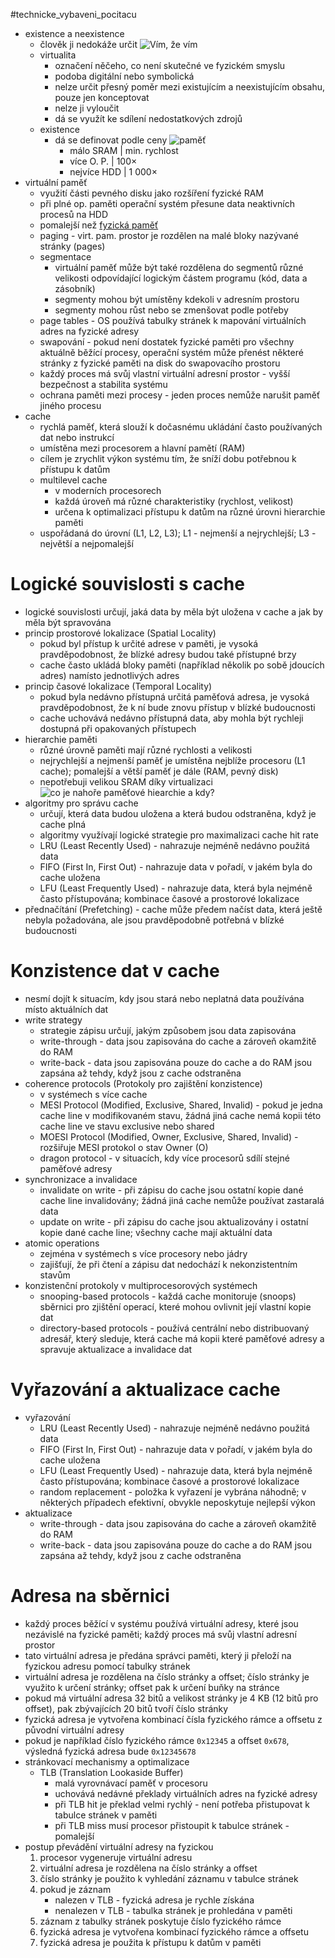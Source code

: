#technicke_vybaveni_pocitacu 
* existence a neexistence
	* člověk ji nedokáže určit ![Vím, že vím](TVP_12_9_24@2.png)
	* virtualita
		* označení něčeho, co není skutečné ve fyzickém smyslu
		* podoba digitální nebo symbolická
		* nelze určit přesný poměr mezi existujícím a neexistujícím obsahu, pouze jen konceptovat
		* nelze ji vyloučit
		* dá se využít ke sdílení nedostatkových zdrojů
	* existence
		* dá se definovat podle ceny ![paměť](TVP_12_9_24@3.png)
			* málo SRAM | min. rychlost
			* více O. P. | 100×
			* nejvíce HDD | 1 000×
* virtuální paměť
	* využití části pevného disku jako rozšíření fyzické RAM
	* při plné op. paměti operační systém přesune data neaktivních procesů na HDD
	* pomalejší než [fyzická paměť](obsidian://open?vault=E3A&file=TVP%2FM13%20Pam%C4%9B%C5%A5%23Paměť%20flash)
	* paging - virt. pam. prostor je rozdělen na malé bloky nazývané stránky (pages)
	* segmentace
		* virtuální paměť může být také rozdělena do segmentů různé velikosti odpovídající logickým částem programu (kód, data a zásobník)
		* segmenty mohou být umístěny kdekoli v adresním prostoru
		* segmenty mohou růst nebo se zmenšovat podle potřeby
	* page tables - OS používá tabulky stránek k mapování virtuálních adres na fyzické adresy
	* swapování - pokud není dostatek fyzické paměti pro všechny aktuálně běžící procesy, operační systém může přenést některé stránky z fyzické paměti na disk do swapovacího prostoru
	* každý proces má svůj vlastní virtuální adresní prostor - vyšší bezpečnost a stabilita systému
	* ochrana paměti mezi procesy - jeden proces nemůže narušit paměť jiného procesu
* cache
	* rychlá paměť, která slouží k dočasnému ukládání často používaných dat nebo instrukcí
	* umístěna mezi procesorem a hlavní pamětí (RAM)
	* cílem je zrychlit výkon systému tím, že sníží dobu potřebnou k přístupu k datům
	* multilevel cache
		* v moderních procesorech
		* každá úroveň má různé charakteristiky (rychlost, velikost)
		* určena k optimalizaci přístupu k datům na různé úrovni hierarchie paměti
	* uspořádaná do úrovní (L1, L2, L3); L1 - nejmenší a nejrychlejší; L3 - největší a nejpomalejší
# Logické souvislosti s cache
* logické souvislosti určují, jaká data by měla být uložena v cache a jak by měla být spravována
* princip prostorové lokalizace (Spatial Locality)
	* pokud byl přístup k určité adrese v paměti, je vysoká pravděpodobnost, že blízké adresy budou také přístupné brzy
	* cache často ukládá bloky paměti (například několik po sobě jdoucích adres) namísto jednotlivých adres
* princip časové lokalizace (Temporal Locality)
	* pokud byla nedávno přístupná určitá paměťová adresa, je vysoká pravděpodobnost, že k ní bude znovu přístup v blízké budoucnosti
	* cache uchovává nedávno přístupná data, aby mohla být rychleji dostupná při opakovaných přístupech
* hierarchie paměti
	* různé úrovně paměti mají různé rychlosti a velikosti
	* nejrychlejší a nejmenší paměť je umístěna nejblíže procesoru (L1 cache); pomalejší a větší paměť je dále (RAM, pevný disk)
	* nepotřebuji velikou SRAM díky virtualizaci ![co je nahoře paměťové hiearchie a kdy?](TVP_12_9_24@4.png)
* algoritmy pro správu cache
	* určují, která data budou uložena a která budou odstraněna, když je cache plná
	* algoritmy využívají logické strategie pro maximalizaci cache hit rate
	* LRU (Least Recently Used) - nahrazuje nejméně nedávno použitá data
	* FIFO (First In, First Out) - nahrazuje data v pořadí, v jakém byla do cache uložena
	* LFU (Least Frequently Used) - nahrazuje data, která byla nejméně často přístupována; kombinace časové a prostorové lokalizace
* přednačítání (Prefetching) - cache může předem načíst data, která ještě nebyla požadována, ale jsou pravděpodobně potřebná v blízké budoucnosti
# Konzistence dat v cache
* nesmí dojít k situacím, kdy jsou stará nebo neplatná data používána místo aktuálních dat
* write strategy
	* strategie zápisu určují, jakým způsobem jsou data zapisována
	* write-through - data jsou zapisována do cache a zároveň okamžitě do RAM
	* write-back - data jsou zapisována pouze do cache a do RAM jsou zapsána až tehdy, když jsou z cache odstraněna
* coherence protocols (Protokoly pro zajištění konzistence)
	* v systémech s více cache
	* MESI Protocol (Modified, Exclusive, Shared, Invalid) - pokud je jedna cache line v modifikovaném stavu, žádná jiná cache nemá kopii této cache line ve stavu exclusive nebo shared
	* MOESI Protocol (Modified, Owner, Exclusive, Shared, Invalid) - rozšiřuje MESI protokol o stav Owner (O)
	* dragon protocol - v situacích, kdy více procesorů sdílí stejné paměťové adresy
* synchronizace a invalidace
	* invalidate on write - při zápisu do cache jsou ostatní kopie dané cache line invalidovány; žádná jiná cache nemůže používat zastaralá data
	* update on write - při zápisu do cache jsou aktualizovány i ostatní kopie dané cache line; všechny cache mají aktuální data
* atomic operations
	* zejména v systémech s více procesory nebo jádry
	* zajišťují, že při čtení a zápisu dat nedochází k nekonzistentním stavům
* konzistenční protokoly v multiprocesorových systémech
	* snooping-based protocols - každá cache monitoruje (snoops) sběrnici pro zjištění operací, které mohou ovlivnit její vlastní kopie dat
	* directory-based protocols - používá centrální nebo distribuovaný adresář, který sleduje, která cache má kopii které paměťové adresy a spravuje aktualizace a invalidace dat
# Vyřazování a aktualizace cache
* vyřazování
	* LRU (Least Recently Used) - nahrazuje nejméně nedávno použitá data
	* FIFO (First In, First Out) - nahrazuje data v pořadí, v jakém byla do cache uložena
	* LFU (Least Frequently Used) - nahrazuje data, která byla nejméně často přístupována; kombinace časové a prostorové lokalizace
	* random replacement - položka k vyřazení je vybrána náhodně; v některých případech efektivní, obvykle neposkytuje nejlepší výkon
* aktualizace
	* write-through - data jsou zapisována do cache a zároveň okamžitě do RAM
	* write-back - data jsou zapisována pouze do cache a do RAM jsou zapsána až tehdy, když jsou z cache odstraněna
# Adresa na sběrnici
* každý proces běžící v systému používá virtuální adresy, které jsou nezávislé na fyzické paměti; každý proces má svůj vlastní adresní prostor
* tato virtuální adresa je předána správci paměti, který ji přeloží na fyzickou adresu pomocí tabulky stránek
* virtuální adresa je rozdělena na číslo stránky a offset; číslo stránky je využito k určení stránky; offset pak k určení buňky na stránce 
* pokud má virtuální adresa 32 bitů a velikost stránky je 4 KB (12 bitů pro offset), pak zbývajících 20 bitů tvoří číslo stránky
* fyzická adresa je vytvořena kombinací čísla fyzického rámce a offsetu z původní virtuální adresy
* pokud je například číslo fyzického rámce `0x12345` a offset `0x678`, výsledná fyzická adresa bude `0x12345678`
* stránkovací mechanismy a optimalizace
	* TLB (Translation Lookaside Buffer)
		* malá vyrovnávací paměť v procesoru
		* uchovává nedávné překlady virtuálních adres na fyzické adresy
		* při TLB hit je překlad velmi rychlý - není potřeba přistupovat k tabulce stránek v paměti
		* při TLB miss musí procesor přistoupit k tabulce stránek - pomalejší
* postup převádění virtuální adresy na fyzickou
	1) procesor vygeneruje virtuální adresu
	2) virtuální adresa je rozdělena na číslo stránky a offset
	3) číslo stránky je použito k vyhledání záznamu v tabulce stránek
	4) pokud je záznam
		* nalezen v TLB - fyzická adresa je rychle získána
		* nenalezen v TLB - tabulka stránek je prohledána v paměti
	5) záznam z tabulky stránek poskytuje číslo fyzického rámce
	6) fyzická adresa je vytvořena kombinací fyzického rámce a offsetu
	7) fyzická adresa je použita k přístupu k datům v paměti